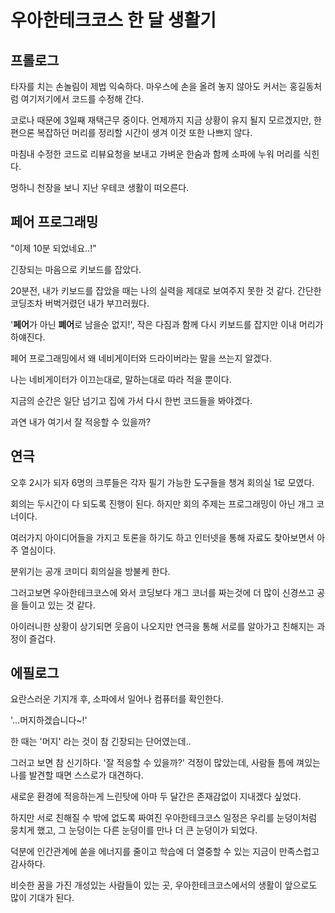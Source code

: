 # 우아한테크코스 한 달 생활기

## 프롤로그 

타자를 치는 손놀림이 제법 익숙하다. 마우스에 손을 올려 놓지 않아도 커서는 홍길동처럼 여기저기에서 코드를 수정해 간다.

코로나 때문에 3일째 재택근무 중이다. 언제까지 지금 상황이 유지 될지 모르겠지만, 한편으론 복잡하던 머리를 정리할 시간이 생겨 이것 또한 나쁘지 않다.

마침내 수정한 코드로 리뷰요청을 보내고 가벼운 한숨과 함께 소파에 누워 머리를 식힌다.

멍하니 천장을 보니 지난 우테코 생활이 떠오른다.



## 페어 프로그래밍

"이제 10분 되었네요..!"

긴장되는 마음으로 키보드를 잡았다.

20분전, 내가 키보드를 잡았을 때는 나의 실력을 제대로 보여주지 못한 것 같다. 간단한 코딩조차 버벅거렸던 내가 부끄러웠다.

'**페어**가 아닌 **폐어**로 남을순 없지!', 작은 다짐과 함께 다시 키보드를 잡지만 이내 머리가 하얘진다.

페어 프로그래밍에서 왜 네비게이터와 드라이버라는 말을 쓰는지 알겠다.

나는  네비게이터가 이끄는대로, 말하는대로 따라 적을 뿐이다. 

지금의 순간은 일단 넘기고 집에 가서 다시 한번 코드들을 봐야겠다.

과연 내가 여기서 잘 적응할 수 있을까?



## 연극

오후 2시가 되자 6명의 크루들은 각자 필기 가능한 도구들을 챙겨 회의실 1로 모였다.

회의는 두시간이 다 되도록 진행이 된다. 하지만 회의 주제는 프로그래밍이 아닌 개그 코너이다.

여러가지 아이디어들을 가지고 토론을 하기도 하고 인터넷을 통해 자료도 찾아보면서 아주 열심이다.

분위기는 공개 코미디 회의실을 방불케 한다.

그러고보면 우아한테크코스에 와서 코딩보다 개그 코너를 짜는것에 더 많이 신경쓰고 공을 들이고 있는 것 같다.

아이러니한 상황이 상기되면 웃음이 나오지만 연극을 통해 서로를 알아가고 친해지는 과정이 즐겁다.



## 에필로그

요란스러운 기지개 후, 소파에서 일어나 컴퓨터를 확인한다.

'...머지하겠습니다~!'

한 때는 '머지' 라는 것이 참 긴장되는 단어였는데..

그러고 보면 참 신기하다. '잘 적응할 수 있을까?' 걱정이 많았는데, 사람들 틈에 껴있는 나를 발견할 때면 스스로가 대견하다.

새로운 환경에 적응하는게 느린탓에 아마 두 달간은 존재감없이 지내겠다 싶었다.

하지만 서로 친해질 수 밖에 없도록 짜여진 우아한테크코스 일정은 우리를 눈덩이처럼 뭉치게 했고, 그 눈덩이는 다른 눈덩이를 만나 더 큰 눈덩이가 되었다.

덕분에 인간관계에 쏟을 에너지를 줄이고 학습에 더 열중할 수 있는 지금이 만족스럽고 감사하다.



비슷한 꿈을 가진 개성있는 사람들이 있는 곳, 우아한테크코스에서의 생활이 앞으로도 많이 기대가 된다.
